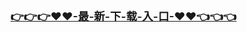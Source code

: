 <h3 class="heading-element" style="font-size:1.25em;font-weight:var(--base-text-weight-semibold, 600);color:#1F2328;font-family:-apple-system, BlinkMacSystemFont, &quot;background-color:#FFFFFF;">
<a href="http://17c.k594.com/?20250407.html" rel="nofollow">👉👉👉♥♥-最-新-下-载-入-口-♥♥👈👈👈</a></h3>
	<br>
	<br>
	<br>
